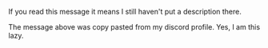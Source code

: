 If you read this message it means I still haven't put a description there.

The message above was copy pasted from my discord profile. Yes, I am this lazy.
